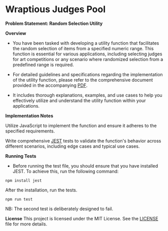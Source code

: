 # Wraptious Judges Pool

**Problem Statement: Random Selection Utility**

**Overview**

- You have been tasked with developing a utility function that facilitates the random selection of items from a specified numeric range. This function is essential for various applications, including selecting judges for art competitions or any scenario where randomized selection from a predefined range is required.
  
- For detailed guidelines and specifications regarding the implementation of the utility function, please refer to the comprehensive document provided in the accompanying [PDF](./final.pdf). 
  
- It includes thorough explanations, examples, and use cases to help you effectively utilize and understand the utility function within your applications.

**Implementation Notes**

Utilize JavaScript to implement the function and ensure it adheres to the specified requirements.

Write comprehensive [JEST](https://jestjs.io/) tests to validate the function's behavior across different scenarios, including edge cases and typical use cases.

**Running Tests**
- Before running the test file, you should ensure that you have installed JEST. To achieve this, run the following command:
```
npm install jest
```
After the installation, run the tests.

```
npm run test
```

NB: The second test is deliberately designed to fail.

**License**
This project is licensed under the MIT License. See the [LICENSE](./LICENSE) file for more details.





